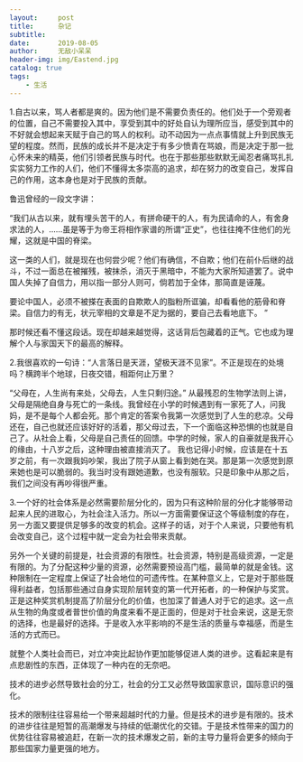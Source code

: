 ```yaml
---
layout:     post
title:      杂记
subtitle:   
date:       2019-08-05
author:     无敌小呆呆
header-img: img/Eastend.jpg
catalog: true
tags:
    - 生活
---
```




1.自古以来，骂人者都是爽的。因为他们是不需要负责任的。他们处于一个旁观者的位置，自己不需要投入其中，享受到其中的好处自认为理所应当，感受到其中的不好就会想起来天赋于自己的骂人的权利。动不动因为一点点事情就上升到民族无望的程度。然而，民族的成长并不是决定于有多少愤青在骂娘，而是决定于那一批心怀未来的精英，他们引领者民族与时代。也在于那些那些默默无闻忍者痛骂扎扎实实努力工作的人们，他们不懂得太多崇高的追求，却在努力的改变自己，发挥自己的作用，这本身也是对于民族的贡献。

鲁迅曾经的一段文字讲：

“我们从古以来，就有埋头苦干的人，有拼命硬干的人，有为民请命的人，有舍身求法的人，……虽是等于为帝王将相作家谱的所谓“正史”，也往往掩不住他们的光耀，这就是中国的脊梁。

这一类的人们，就是现在也何尝少呢？他们有确信，不自欺；他们在前仆后继的战斗，不过一面总在被摧残，被抹杀，消灭于黑暗中，不能为大家所知道罢了。说中国人失掉了自信力，用以指一部分人则可，倘若加于全体，那简直是诬蔑。

要论中国人，必须不被搽在表面的自欺欺人的脂粉所诓骗，却看看他的筋骨和脊梁。自信力的有无，状元宰相的文章是不足为据的，要自己去看地底下。
”

那时候还看不懂这段话。现在却越来越觉得，这话背后包藏着的正气。它也成为理解个人与家国天下的最高的解释。

2.我很喜欢的一句诗：“人言落日是天涯，望极天涯不见家”。不正是现在的处境吗？横跨半个地球，日夜交错，相距何止万里？

“父母在，人生尚有来处，父母去，人生只剩归途。” 从最残忍的生物学法则上讲，父母是隔绝自身与死亡的一条线。我曾经在小学的时候遇到有一家死了人，问我妈，是不是每个人都会死。那个肯定的答案令我第一次感觉到了人生的悲凉。父母还在，自己也就还应该好好的活着，那父母过去，下一个面临这种恐惧的也就是自己了。从社会上看，父母是自己责任的回馈。中学的时候，家人的自豪就是我开心的缘由，十八岁之后，这种理由被直接消灭了。 我也记得小时候，应该是在十五岁之前，有一次跟我妈吵架，我出了院子从窗上看到她在哭。那是第一次感觉到原来她也是可以脆弱的。我当时没有跟她道歉，也没有服软。只是印象中从那之后，我们之间没有再吵得很严重。


3.一个好的社会体系是必然需要阶层分化的，因为只有这种阶层的分化才能够带动起来人民的进取心，为社会注入活力。所以一方面需要保证这个等级制度的存在，另一方面又要提供足够多的改变的机会。这样子的话，对于个人来说，只要他有机会改变自己，这个过程中就一定会为社会带来贡献。

另外一个关键的前提是，社会资源的有限性。社会资源，特别是高级资源，一定是有限的。为了分配这种少量的资源，必然需要预设高门槛，最简单的就是金钱。这种限制在一定程度上保证了社会地位的可遗传性。在某种意义上，它是对于那些既得利益者，包括那些通过自身实现阶层转变的第一代开拓者，的一种保护与奖赏。正是这种奖赏机制提高了阶层分化的价值，也加深了普通人对于它的追求。这一点从生物的角度或者普世价值的角度来看不是正面的，但是对于社会来说，这是无奈的选择，也是最好的选择。于是收入水平影响的不是生活的质量与幸福感，而是生活的方式而已。


就整个人类社会而已，对立冲突比起协作更加能够促进人类的进步。这看起来是有点悲剧性的东西，正体现了一种内在的无奈吧。

技术的进步必然导致社会的分工，社会的分工又必然导致国家意识，国际意识的强化。

技术的限制往往容易给一个带来超越时代的力量。但是技术的进步是有限的。技术的进步往往是短暂的高潮爆发与持续的低潮优化的交错。于是技术性带来的国力的优势往往容易被追赶，在新一次的技术爆发之前，新的主导力量将会更多的倾向于那些国家力量更强的地方。


